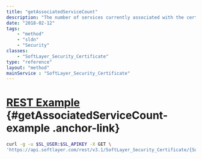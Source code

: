 ```yaml
---
title: "getAssociatedServiceCount"
description: "The number of services currently associated with the certificate."
date: "2018-02-12"
tags:
    - "method"
    - "sldn"
    - "Security"
classes:
    - "SoftLayer_Security_Certificate"
type: "reference"
layout: "method"
mainService : "SoftLayer_Security_Certificate"
---
```


# [REST Example](#getAssociatedServiceCount-example) <a href="/article/rest/"><i class="fas fa-question"></i></a> {#getAssociatedServiceCount-example .anchor-link} 
```bash
curl -g -u $SL_USER:$SL_APIKEY -X GET \
'https://api.softlayer.com/rest/v3.1/SoftLayer_Security_Certificate/{SoftLayer_Security_CertificateID}/getAssociatedServiceCount'
```
